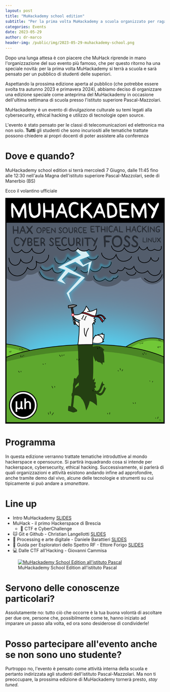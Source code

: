 ```yaml
---
layout: post
title: "MuHackademy school edition"
subtitle: "Per la prima volta MuHackademy a scuola organizzato per ragazzi delle superiori"
categories: Events
date: 2023-05-29
author: dr-marco
header-img: /public/img/2023-05-29-muhackademy-school.png
---
```


Dopo una lunga attesa è con piacere che MuHack riprende in mano l'organizzazione del suo evento più famoso, che per questo ritorno ha una speciale novità: per la prima volta MuHackademy si terrà a scuola e sarà pensato per un pubblico di studenti delle superiori.

Aspettando la prossima edizione aperta al pubblico (che potrebbe essere svolta tra autunno 2023 e primavera 2024), abbiamo deciso di organizzare una edizione speciale come anteprima del MuHackademy in occasione dell'ultima settimana di scuola presso l'istituto superiore Pascal-Mazzolari.

MuHackademy è un evento di divulgazione culturale su temi legati alla cybersecurity, ethical hacking e utilizzo di tecnologie open source. 

L'evento è stato pensato per le classi di telecomunicazioni ed elettronica ma non solo. **Tutti** gli studenti che sono incuriositi alle tematiche trattate possono chiedere ai propri docenti di poter assistere alla conferenza


# Dove e quando?
MuHackademy school edition si terrà mercoledì 7 Giugno, dalle 11:45 fino alle 12:30 nell'aula Magna dell'istituto superiore Pascal-Mazzolari, sede di Manerbio (BS)

Ecco il volantino ufficiale

![Volantino](/public/img/2023-05-29-muhackademy-school.png)

# Programma
In questa edizione verranno trattate tematiche introduttive al mondo hackerspace e opensource. Si partirà inquadrando cosa si intende per hackerspace, cybersecurity, ethical hacking. 
Successivamente, si parlerà di quali organizzazioni e attività esistono andando infine ad approfondire, anche tramite demo dal vivo, alcune delle tecnologie e strumenti su cui tipicamente si può andare a *smanettare*.

# **Line up**

* Intro MuHackademy [SLIDES](/public/doc/muhackademy-se/intro.pdf)
* MuHack - il primo Hackerspace di Brescia
    * 🏁 CTF e CyberChallenge
* 🐱 Git e Github - Christian Langellotti [SLIDES](/public/doc/muhackademy-se/git_e_github.pdf)
* 🎨 Processing e arte digitale - Daniele Barattieri [SLIDES](/public/doc/muhackademy-se/processing.odp)
* 📡 Guida per Esploratori dello Spettro RF - Ettore Forigo [SLIDES](/public/doc/muhackademy-se/Guida_per_Esploratori_dello_Spettro_RF.pdf)
* 💻 Dalle CTF all'Hacking - Giovanni Cammisa

<figure><a href="{{ site.url }}public/img/2023-05-29-mse-present.jpg"><img src="{{ site.url }}public/img/2022-12-20-mse-present.jpg" alt="MuHackademy School Edition all'istituto Pascal"></a><figcaption>MuHackademy School Edition all'istituto Pascal</figcaption></figure>

# Servono delle conoscenze particolari?
Assolutamente no: tutto ciò che occorre è la tua buona volontà di ascoltare per due ore, persone che, possibilmente come te, hanno iniziato ad imparare un passo alla volta, ed ora sono desiderose di condividerle!

# Posso partecipare all'evento anche se non sono uno studente?
Purtroppo no, l'evento è pensato come attività interna della scuola e pertanto indirizzata agli studenti dell'istituto Pascal-Mazzolari. Ma non ti preoccupare, la prossima edizione di MuHackademy tornerà presto, *stay tuned*.


